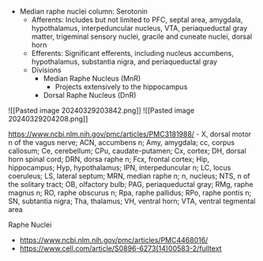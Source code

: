 - Median raphe nuclei column: Serotonin
	- Afferents: Includes but not limited to PFC, septal area, amygdala, hypothalamus, interpeduncular nucleus, VTA, periaqueductal gray matter, trigeminal sensory nuclei, gracile and cuneate nuclei, dorsal horn
	- Efferents: Significant efferents, including nucleus accumbens, hypothalamus, substantia nigra, and periaqueductal gray
	- Divisions
		- Median Raphe Nucleus (MnR)
			- Projects extensively to the hippocampus
		- Dorsal Raphe Nucleus (DnR)

![[Pasted image 20240329203842.png]]
![[Pasted image 20240329204208.png]]


https://www.ncbi.nlm.nih.gov/pmc/articles/PMC3181988/ - X, dorsal motor n of the vagus nerve; ACN, accumbens n; Amy, amygdala; cc, corpus callosum; Ce, cerebellum; CPu, caudate-putamen; Cx, cortex; DH, dorsal horn spinal cord; DRN, dorsa raphe n; Fcx, frontal cortex; Hip, hippocampus; Hyp, hypothalamus; IPN, interpeduncular n; LC, locus coeruleus; LS, lateral septum; MRN, median raphe n; n, nucleus; NTS, n of the solitary tract; OB, olfactory bulb; PAG, periaqueductal gray; RMg, raphe magnus n; RO, raphe obscurus n; Rpa, raphe pallidus; RPo, raphe pontis n; SN, subtantia nigra; Tha, thalamus; VH, ventral horn; VTA, ventral tegmental area

Raphe Nuclei
- https://www.ncbi.nlm.nih.gov/pmc/articles/PMC4468016/
- https://www.cell.com/article/S0896-6273(14)00583-2/fulltext